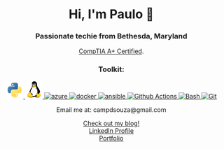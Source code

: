 <div align="center">
<h1>Hi, I'm Paulo 🤖</h1>
<h3>Passionate techie from Bethesda, Maryland</h3>

 <a href="https://drive.google.com/file/d/1GcqolHN6rSE4mVOT2-067E4NqkMoRHg-/view?usp=sharing" target="_blank">CompTIA A+ Certified</a>.

<h3>Toolkit:</h3>
<p> 
 <a href="https://www.python.org" target="_blank" rel="noreferrer"> <img
                            src="https://raw.githubusercontent.com/devicons/devicon/master/icons/python/python-original.svg"
                            alt="python" width="40" height="40" /> </a>
                    <a href="https://www.linux.org/" target="_blank" rel="noreferrer"> <img
                            src="https://raw.githubusercontent.com/devicons/devicon/master/icons/linux/linux-original.svg"
                            alt="linux" width="40" height="40" /> </a>
                    <a href="https://azure.microsoft.com/en-in/" target="_blank" rel="noreferrer"> <img
                            src="https://www.vectorlogo.zone/logos/microsoft_azure/microsoft_azure-icon.svg" alt="azure"
                            width="40" height="40" /> </a>
                    <a href="https://www.docker.com/" target="_blank" rel="noreferrer"> <img
                            src="https://www.docker.com/wp-content/uploads/2022/05/Docker_Temporary_Image_Google_Blue_1080x1080_v1.png"
                            alt="docker" width="40" height="40" /> </a>
                    <a href="https://www.ansible.com/" target="_blank" rel="noreferrer"> <img
                            src="https://avatars.githubusercontent.com/u/1507452?s=200&v=4" alt="ansible" width="40"
                            height="40" /> </a>
                    <a href="https://github.com/actions" target="_blank" rel="noreferrer"> <img
                            src="https://avatars.githubusercontent.com/u/44036562?s=280&v=4" alt="Github Actions" width="40"
                            height="40" /> </a>
                    <!--<a href="https://www.selenium.dev/" target="_blank" rel="noreferrer"> <img
                            src="https://upload.wikimedia.org/wikipedia/commons/thumb/d/d5/Selenium_Logo.png/220px-Selenium_Logo.png"
                            alt="Selenium" width="40" height="40" /> </a>-->
                    <a href="https://www.gnu.org/software/bash/" target="_blank" rel="noreferrer"> <img
                            src="https://upload.wikimedia.org/wikipedia/commons/thumb/4/4b/Bash_Logo_Colored.svg/1200px-Bash_Logo_Colored.svg.png"
                            alt="Bash" width="40" height="40" /> </a>
                    <a href="https://git-scm.com/" target="_blank" rel="noreferrer"> <img
                            src="https://git-scm.com/images/logos/downloads/Git-Icon-1788C.png" alt="Git" width="40"
                            height="40" /> </a>



</p>

<p>Email me at: campdsouza@gmail.com</p>

<a href="https://paulo-desouza.github.io" target="_blank"> Check out my blog! </a> <br>
<a href="https://www.linkedin.com/in/paulo-de-souza-9966a5246/" target="_blank"> LinkedIn Profile </a> <br>
<a href="https://paulodesouza.dev" target="_blank"> Portfolio </a>
</div>
